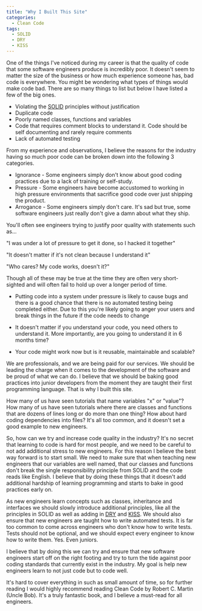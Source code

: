 ```yaml
---
title: "Why I Built This Site"
categories:
  - Clean Code
tags:
  - SOLID
  - DRY
  - KISS
---
```


One of the things I've noticed during my career is that the quality of code that
some software engineers produce is incredibly poor. It doesn't seem to matter the 
size of the business or how much experience someone has, bad code is everywhere. You
might be wondering what types of things would make code bad. There are so
many things to list but below I have listed a few of the big ones.

* Violating the [SOLID](https://simple.wikipedia.org/wiki/SOLID_(object-oriented_design)?msclkid=4f8f2116d03211ecbd0d449a3fb2cbe6)
principles without justification
* Duplicate code
* Poorly named classes, functions and variables
* Code that requires comment blocks to understand it. Code should be self documenting
and rarely require comments
* Lack of automated testing

From my experience and observations, I believe the reasons for the industry
having so much poor code can be broken down into the following 3 categories.

* Ignorance - Some engineers simply don't know about good coding practices due to a lack
of training or self-study.
* Pressure - Some engineers have become accustomed to working in high pressure 
environments that sacrifice good code over just shipping the product.
* Arrogance - Some engineers simply don't care. It's sad but true, some software engineers
just really don't give a damn about what they ship.

You'll often see engineers trying to justify poor quality with statements such as...

"I was under a lot of pressure to get it done, so I hacked it together"

"It doesn't matter if it's not clean because I understand it"

"Who cares? My code works, doesn't it?"

Though all of these may be true at the time they are often very short-sighted
and will often fail to hold up over a longer period of time.

* Putting code into a system under pressure is likely to cause bugs and there is 
a good chance that there is no automated testing being completed either. Due to this you're
likely going to anger your users and break things in the future if the code needs to change

* It doesn't matter if you understand your code, you need others to understand it.
More importantly, are you going to understand it in 6 months time?

* Your code might work now but is it reusable, maintainable and scalable?

We are professionals, and we are being paid for our services. We should be 
leading the charge when it comes to the development of the software and be proud
of what we can do. I believe that we should be baking good practices into junior developers from 
the moment they are taught their first programming language. That is why I built this site.

How many of us have seen tutorials that name variables "x" or "value"? How many of us
have seen tutorials where there are classes and functions that are dozens of lines long or
do more than one thing? How about hard coding dependencies into files? It's all too common, 
and it doesn't set a good example to new engineers.

So, how can we try and increase code quality in the industry? It's no secret
that learning to code is hard for most people, and we need to be careful to not
add additional stress to new engineers. For this reason I believe the best way
forward is to start small. We need to make sure that when teaching new engineers
that our variables are well named, that our classes and functions don't break the
single responsibility principle from SOLID and the code reads like English. 
I believe that by doing these things that it doesn't add additional hardship of 
learning programming and starts to bake in good practices early on.

As new engineers learn concepts such as classes, inheritance and interfaces
we should slowly introduce additional principles, like all the principles in SOLID 
as well as adding in  [DRY](https://en.wikipedia.org/wiki/Don%27t_repeat_yourself?msclkid=f2197fd3d03711ec994e8b8f518b5483) 
and [KISS](https://en.wikipedia.org/wiki/KISS_principle?msclkid=0e5b8aedd03811ec89a7c39be9a6ef49).
We should also ensure that new engineers are taught how to write automated tests. It is far too common
to come across engineers who don't know how to write tests. Tests should not be optional, and we
should expect every engineer to know how to write them. Yes. Even juniors.

I believe that by doing this we can try and ensure that new software engineers start off
on the right footing and try to turn the tide against poor coding standards that currently 
exist in the industry. My goal is help new engineers learn to not just code but to code well.

It's hard to cover everything in such as small amount of time, so 
for further reading I would highly recommend reading Clean Code by Robert C. Martin (Uncle Bob). 
It's a truly fantastic book, and I believe a must-read for all engineers.